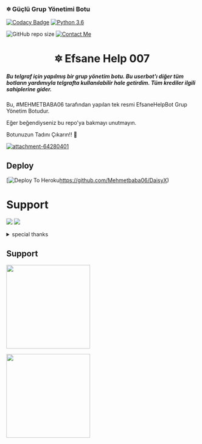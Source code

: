 
<h3>🔯 Güçlü Grup Yönetimi Botu </h3>

[![Codacy Badge](https://api.codacy.com/project/badge/Grade/f7c51539e67b483bb8d7749acca51d3a)](https://app.codacy.com/gh/TEAMDAISYXDEVS/DaisyX?utm_source=github.com&utm_medium=referral&utm_content=TEAMDAISYXDEVS/DaisyX&utm_campaign=Badge_Grade_Settings)
[![Python 3.6](https://img.shields.io/badge/Python-3.6%20or%20newer-blue.svg)](https://www.python.org/downloads/release/python-360/)

![GitHub repo size](https://img.shields.io/github/repo-size/TEAMDAISYXDEVS/DaisyX)
[![Contact Me](https://img.shields.io/badge/Telegram-Contact%20Me-informational)](https://t.me/lucifeermorningstar)

<h1 align="center">🔯 Efsane Help 007 </h1>

<h5>Bu telgraf için yapılmış bir grup yönetim botu. Bu userbot'ı diğer tüm botların yardımıyla telgrafta kullanılabilir hale getirdim. Tüm krediler ilgili sahiplerine gider.</h5>

Bu, #MEHMETBABA06 tarafından yapılan tek resmi EfsaneHelpBot Grup Yönetim Botudur.

Eğer beğendiyseniz bu repo'ya bakmayı unutmayın.

Botunuzun Tadını Çıkarın!! 💝

<a href="https://ibb.co/C1S4nrM"><img src="https://i.ibb.co/C1S4nrM/attachment-64280401.png" alt="attachment-64280401" border="0"></a>

## Deploy
[![Deploy To Heroku](https://www.herokucdn.com/deploy/button.svg)https://github.com/Mehmetbaba06/DaisyX)


# Support
<a href="https://t.me/DaisyXSupport"><img src="https://img.shields.io/badge/Join-Telegram%20Channel-red.svg?logo=Telegram"></a>
<a href="https://t.me/DaisyXNews"><img src="https://img.shields.io/badge/Join-Telegram%20Group-blue.svg?logo=telegram"></a>


<details>
<summary> special thanks </summary>
<b>DEVIL (@lucifeermorningstar) Owner</b>
<b>Inuka (@InukaASiTH) Developer</b>
<b>SHUBHAM (@theshubhamgundu) Promoter</b>
<b>ROHAN (@RoHaN_TeRa_BaAp) Supporter</b>
<h1>#TEAMDAISYXDEVS</h1>
</details>



## Support
   <a href="https://t.me/DaisyXNews"><img src="https://img.shields.io/badge/Channel%20Support%3F-yes-green?&style=flat-square?&logo=telegram" width=220px></a></p>
   <a href="https://t.me/DaisyXSupport"><img src="https://img.shields.io/badge/Group%20Support%3F-yes-green?&style=flat-square?&logo=telegram" width=220px></a></p>
   
